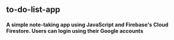 ## to-do-list-app

#### A simple note-taking app using JavaScript and Firebase's Cloud Firestore. Users can login using their Google accounts

